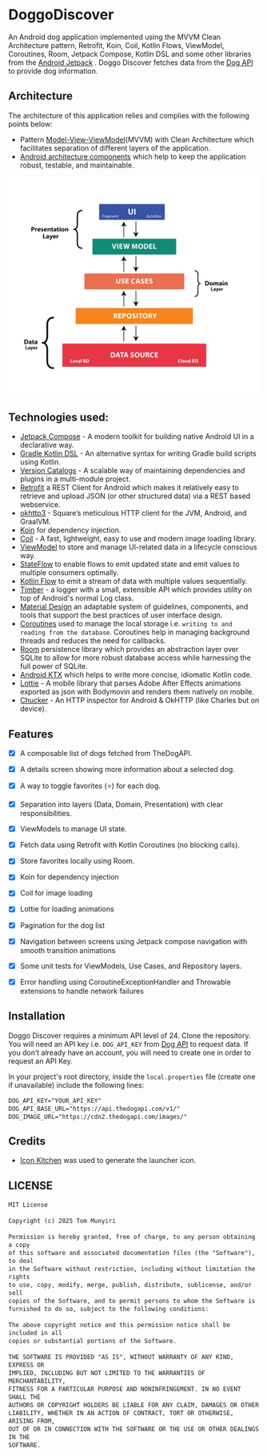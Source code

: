 # DoggoDiscover

An Android dog application implemented using the MVVM Clean Architecture pattern, Retrofit, Koin, Coil, Kotlin Flows, ViewModel, Coroutines, Room, Jetpack Compose, Kotlin DSL and some other libraries from the [Android Jetpack](https://developer.android.com/jetpack) . Doggo Discover fetches data from the [Dog API](https://developers.thecatapi.com/) to provide dog information.

## Architecture
The architecture of this application relies and complies with the following points below:
* Pattern [Model-View-ViewModel](https://medium.com/@ami0275/mvvm-clean-architecture-pattern-in-android-with-use-cases-eff7edc2ef76)(MVVM) with Clean Architecture which facilitates separation of different layers of the application.
* [Android architecture components](https://developer.android.com/topic/libraries/architecture/) which help to keep the application robust, testable, and maintainable.

<p align="center"><a><img src="media/mvvm_clean_architecture.jpg" alt="clean_architecture_image"></a></p>

## Technologies used:

* [Jetpack Compose](https://developer.android.com/jetpack/compose) - A modern toolkit for building native Android UI in a declarative way.
* [Gradle Kotlin DSL](https://docs.gradle.org/current/userguide/kotlin_dsl.html) - An alternative syntax for writing Gradle build scripts using Kotlin.
* [Version Catalogs](https://developer.android.com/build/migrate-to-catalogs) - A scalable way of maintaining dependencies and plugins in a multi-module project.
* [Retrofit](https://square.github.io/retrofit/) a REST Client for Android which makes it relatively easy to retrieve and upload JSON (or other structured data) via a REST based webservice.
* [okhttp3](https://square.github.io/okhttp/) - Square’s meticulous HTTP client for the JVM, Android, and GraalVM.
* [Koin](https://insert-koin.io/docs/quickstart/android/) for dependency injection.
* [Coil](https://coil-kt.github.io/coil/compose/) - A fast, lightweight, easy to use and modern image loading library.
* [ViewModel](https://developer.android.com/topic/libraries/architecture/viewmodel) to store and manage UI-related data in a lifecycle conscious way.
* [StateFlow](https://developer.android.com/kotlin/flow/stateflow-and-sharedflow#:~:text=StateFlow%20is%20a%20state%2Dholder,property%20of%20the%20MutableStateFlow%20class) to enable flows to emit updated state and emit values to multiple consumers optimally.
* [Kotlin Flow](https://kotlinlang.org/docs/reference/coroutines/flow.html) to emit a stream of data with multiple values sequentially.
* [Timber](https://github.com/JakeWharton/timber) - a logger with a small, extensible API which provides utility on top of Android's normal Log class.
* [Material Design](https://material.io/develop/android/docs/getting-started/) an adaptable system of guidelines, components, and tools that support the best practices of user interface design.
* [Coroutines](https://kotlinlang.org/docs/reference/coroutines-overview.html) used to manage the local storage i.e. `writing to and reading from the database`. Coroutines help in managing background threads and reduces the need for callbacks.
* [Room](https://developer.android.com/topic/libraries/architecture/room) persistence library which provides an abstraction layer over SQLite to allow for more robust database access while harnessing the full power of SQLite.
* [Android KTX](https://developer.android.com/kotlin/ktx) which helps to write more concise, idiomatic Kotlin code.
* [Lottie](https://github.com/airbnb/lottie-android) - A mobile library that parses Adobe After Effects animations exported as json with Bodymovin and renders them natively on mobile.
* [Chucker](https://github.com/ChuckerTeam/chucker) - An HTTP inspector for Android & OkHTTP (like Charles but on device).

## Features
- [X] A composable list of dogs fetched from TheDogAPI.
- [X] A details screen showing more information about a selected dog.
- [X] A way to toggle favorites (⭐) for each dog.
- [X] Separation into layers (Data, Domain, Presentation) with clear responsibilities.
- [X] ViewModels to manage UI state.
- [X] Fetch data using Retrofit with Kotlin Coroutines (no blocking calls).
- [X] Store favorites locally using Room.
- [X] Koin for dependency injection
- [X] Coil for image loading
- [X] Lottie for loading animations
- [X] Pagination for the dog list
- [X] Navigation between screens using Jetpack compose navigation with smooth transition animations
- [X] Some unit tests for ViewModels, Use Cases, and Repository layers.
- [X] Error handling using CoroutineExceptionHandler and Throwable extensions to handle network failures


## Installation
Doggo Discover requires a minimum API level of 24. Clone the repository. You will need an API key i.e. `DOG_API_KEY` from [Dog API](https://developers.thecatapi.com/) to request data. If you don’t already have an account, you will need to create one in order to request an API Key.

In your project's root directory, inside the `local.properties` file (create one if unavailable) include the following lines:

````properties
DOG_API_KEY="YOUR_API_KEY"
DOG_API_BASE_URL="https://api.thedogapi.com/v1/"
DOG_IMAGE_URL="https://cdn2.thedogapi.com/images/"

````
## Credits

* [Icon Kitchen](https://icon.kitchen/) was used to generate the launcher icon.

## LICENSE
```
MIT License

Copyright (c) 2025 Tom Munyiri

Permission is hereby granted, free of charge, to any person obtaining a copy
of this software and associated documentation files (the "Software"), to deal
in the Software without restriction, including without limitation the rights
to use, copy, modify, merge, publish, distribute, sublicense, and/or sell
copies of the Software, and to permit persons to whom the Software is
furnished to do so, subject to the following conditions:

The above copyright notice and this permission notice shall be included in all
copies or substantial portions of the Software.

THE SOFTWARE IS PROVIDED "AS IS", WITHOUT WARRANTY OF ANY KIND, EXPRESS OR
IMPLIED, INCLUDING BUT NOT LIMITED TO THE WARRANTIES OF MERCHANTABILITY,
FITNESS FOR A PARTICULAR PURPOSE AND NONINFRINGEMENT. IN NO EVENT SHALL THE
AUTHORS OR COPYRIGHT HOLDERS BE LIABLE FOR ANY CLAIM, DAMAGES OR OTHER
LIABILITY, WHETHER IN AN ACTION OF CONTRACT, TORT OR OTHERWISE, ARISING FROM,
OUT OF OR IN CONNECTION WITH THE SOFTWARE OR THE USE OR OTHER DEALINGS IN THE
SOFTWARE.
```


